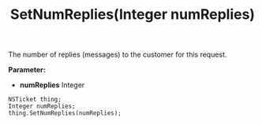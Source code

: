 ﻿---
uid: crmscript_ref_NSTicket_SetNumReplies
title: SetNumReplies(Integer numReplies)
intellisense: NSTicket.SetNumReplies
keywords: NSTicket, GetNumReplies
so.topic: reference
---

The number of replies (messages) to the customer for this request.

**Parameter:** 
 - **numReplies** Integer

```crmscript
NSTicket thing;
Integer numReplies;
thing.SetNumReplies(numReplies);
```

